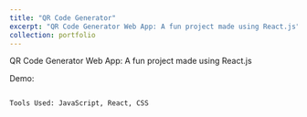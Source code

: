 ```yaml
---
title: "QR Code Generator"
excerpt: "QR Code Generator Web App: A fun project made using React.js"
collection: portfolio
---
```


QR Code Generator Web App: A fun project made using React.js

<!-- ![]({{ site.url }}{{ site.baseurl }}/images/qr.png) -->

Demo:

<img src="{{ site.url }}{{ site.baseurl }}/images/qr.gif" alt="" />

`Tools Used: JavaScript, React, CSS`

<!-- <a href="" target="_blank">[Link to the web app]</a> -->